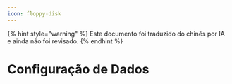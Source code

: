```yaml
---
icon: floppy-disk
---
```


{% hint style="warning" %}
Este documento foi traduzido do chinês por IA e ainda não foi revisado.
{% endhint %}

# Configuração de Dados